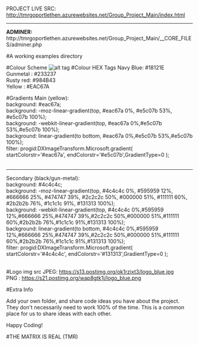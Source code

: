 PROJECT LIVE SRC: http://tmrgoportlethen.azurewebsites.net/Group_Project_Main/index.html
<hr>
<strong>ADMINER: </strong>http://tmrgoportlethen.azurewebsites.net/Group_Project_Main/__CORE_FILES/adminer.php

#A working examples directory

#Colour Scheme
![alt tag](https://designschool.canva.com/wp-content/uploads/sites/2/cache/2016/01/Palette_11/Palette_11-662x382.jpg)
#Colour HEX Tags
Navy Blue: #18121E <br>
Gunmetal : #233237 <br>
Rusty red: #984B43 <br>
Yellow   : #EAC67A <br>

#Gradients
Main (yellow): <br>
background: #eac67a;<br>
background: -moz-linear-gradient(top, #eac67a 0%, #e5c07b 53%, #e5c07b 100%);<br>
background: -webkit-linear-gradient(top, #eac67a 0%,#e5c07b 53%,#e5c07b 100%);<br>
background: linear-gradient(to bottom, #eac67a 0%,#e5c07b 53%,#e5c07b 100%);<br>
filter: progid:DXImageTransform.Microsoft.gradient( startColorstr='#eac67a', endColorstr='#e5c07b',GradientType=0 );<br>
<br>
<hr>
Secondary (black/gun-metal): <br>
background: #4c4c4c;<br>
background: -moz-linear-gradient(top, #4c4c4c 0%, #595959 12%, #666666 25%, #474747 39%, #2c2c2c 50%, #000000 51%, #111111 60%, #2b2b2b 76%, #1c1c1c 91%, #131313 100%);<br>
background: -webkit-linear-gradient(top, #4c4c4c 0%,#595959 12%,#666666 25%,#474747 39%,#2c2c2c 50%,#000000 51%,#111111 60%,#2b2b2b 76%,#1c1c1c 91%,#131313 100%);<br>
background: linear-gradient(to bottom, #4c4c4c 0%,#595959 12%,#666666 25%,#474747 39%,#2c2c2c 50%,#000000 51%,#111111 60%,#2b2b2b 76%,#1c1c1c 91%,#131313 100%);<br>
filter: progid:DXImageTransform.Microsoft.gradient( startColorstr='#4c4c4c', endColorstr='#131313',GradientType=0 );<br>
<br>

#Logo img src
JPEG: https://s13.postimg.org/ok1rzixt3/logo_blue.jpg <br>
PNG : https://s21.postimg.org/wap8gtk1j/logo_blue.png

#Extra Info

Add your own folder, and share code ideas you have about the project.
They don't necessarily need to work 100% of the time. This is a common 
place for us to share ideas with each other.

Happy Coding!

#THE MATRIX IS REAL (TMR)
